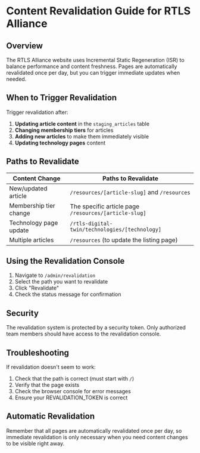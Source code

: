 # Content Revalidation Guide for RTLS Alliance

## Overview

The RTLS Alliance website uses Incremental Static Regeneration (ISR) to balance performance and content freshness. Pages are automatically revalidated once per day, but you can trigger immediate updates when needed.

## When to Trigger Revalidation

Trigger revalidation after:

1. **Updating article content** in the `staging_articles` table
2. **Changing membership tiers** for articles
3. **Adding new articles** to make them immediately visible
4. **Updating technology pages** content

## Paths to Revalidate

| Content Change | Paths to Revalidate |
|----------------|---------------------|
| New/updated article | `/resources/[article-slug]` and `/resources` |
| Membership tier change | The specific article page `/resources/[article-slug]` |
| Technology page update | `/rtls-digital-twin/technologies/[technology]` |
| Multiple articles | `/resources` (to update the listing page) |

## Using the Revalidation Console

1. Navigate to `/admin/revalidation`
2. Select the path you want to revalidate
3. Click "Revalidate"
4. Check the status message for confirmation

## Security

The revalidation system is protected by a security token. Only authorized team members should have access to the revalidation console.

## Troubleshooting

If revalidation doesn't seem to work:

1. Check that the path is correct (must start with `/`)
2. Verify that the page exists
3. Check the browser console for error messages
4. Ensure your REVALIDATION_TOKEN is correct

## Automatic Revalidation

Remember that all pages are automatically revalidated once per day, so immediate revalidation is only necessary when you need content changes to be visible right away.

